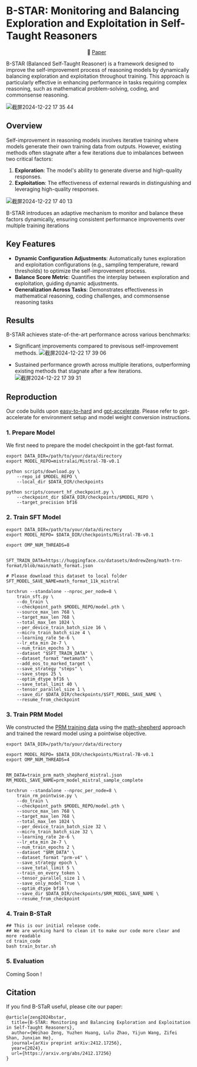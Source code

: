# B-STAR: Monitoring and Balancing Exploration and Exploitation in Self-Taught Reasoners

<p align="center">
  <!-- 🤗 <a href="https://huggingface.co/collections/hkust-nlp/deita-6569c198c174808d94cf5bd4">HF Repo</a>&nbsp;&nbsp;&nbsp; -->
  📄 <a href="https://arxiv.org/abs/2412.17256">Paper</a>&nbsp;&nbsp;&nbsp;
  <!-- 📚 <a href="https://huggingface.co/datasets/hkust-nlp/deita-6k-v0">6K Data</a>&nbsp;&nbsp;&nbsp;
  📚 <a href="https://huggingface.co/datasets/hkust-nlp/deita-10k-v0">10K Data</a> -->
</p>

B-STAR (Balanced Self-Taught Reasoner) is a framework designed to improve the self-improvement process of reasoning models by dynamically balancing exploration and exploitation throughout training. This approach is particularly effective in enhancing performance in tasks requiring complex reasoning, such as mathematical problem-solving, coding, and commonsense reasoning.


![截屏2024-12-22 17 35 44](https://github.com/user-attachments/assets/fb97aec4-dbfa-45f3-a64a-f3022aeff599)


## Overview

Self-improvement in reasoning models involves iterative training where models generate their own training data from outputs. However, existing methods often stagnate after a few iterations due to imbalances between two critical factors:

1. **Exploration**: The model's ability to generate diverse and high-quality responses.
2. **Exploitation**: The effectiveness of external rewards in distinguishing and leveraging high-quality responses.

![截屏2024-12-22 17 40 13](https://github.com/user-attachments/assets/3970c997-8a9c-4c40-9c7a-4884b4897076)

B-STAR introduces an adaptive mechanism to monitor and balance these factors dynamically, ensuring consistent performance improvements over multiple training iterations


## Key Features

- **Dynamic Configuration Adjustments**: Automatically tunes exploration and exploitation configurations (e.g., sampling temperature, reward thresholds) to optimize the self-improvement process.
- **Balance Score Metric**: Quantifies the interplay between exploration and exploitation, guiding dynamic adjustments.
- **Generalization Across Tasks**: Demonstrates effectiveness in mathematical reasoning, coding challenges, and commonsense reasoning tasks


## Results

B-STAR achieves state-of-the-art performance across various benchmarks:

- Significant improvements compared to previsous self-improvement methods.
![截屏2024-12-22 17 39 06](https://github.com/user-attachments/assets/6fe32096-6099-49df-8824-f912ee31f71d)


- Sustained performance growth across multiple iterations, outperforming existing methods that stagnate after a few iterations.
![截屏2024-12-22 17 39 31](https://github.com/user-attachments/assets/76f35782-6617-4d54-a6ea-f9a89fe0b2bb)

## Reproduction

Our code builds upon [easy-to-hard](https://github.com/Edward-Sun/easy-to-hard/tree/main) and [gpt-accelerate](https://github.com/Edward-Sun/gpt-accelera). Please refer to gpt-accelerate for environment setup and model weight conversion instructions.

### 1. Prepare Model

We first need to prepare the model checkpoint in the gpt-fast format.

```shell
export DATA_DIR=/path/to/your/data/directory
export MODEL_REPO=mistralai/Mistral-7B-v0.1

python scripts/download.py \
    --repo_id $MODEL_REPO \
    --local_dir $DATA_DIR/checkpoints

python scripts/convert_hf_checkpoint.py \
    --checkpoint_dir $DATA_DIR/checkpoints/$MODEL_REPO \
    --target_precision bf16
```

### 2. Train SFT Model

```shell
export DATA_DIR=/path/to/your/data/directory
export MODEL_REPO= $DATA_DIR/checkpoints/Mistral-7B-v0.1

export OMP_NUM_THREADS=8


SFT_TRAIN_DATA=https://huggingface.co/datasets/AndrewZeng/math-trn-format/blob/main/math_format.json

# Please download this dataset to local folder
SFT_MODEL_SAVE_NAME=math_format_11k_mistral

torchrun --standalone --nproc_per_node=8 \
    train_sft.py \
    --do_train \
    --checkpoint_path $MODEL_REPO/model.pth \
    --source_max_len 768 \
    --target_max_len 768 \
    --total_max_len 1024 \
    --per_device_train_batch_size 16 \
    --micro_train_batch_size 4 \
    --learning_rate 5e-6 \
    --lr_eta_min 2e-7 \
    --num_train_epochs 3 \
    --dataset "$SFT_TRAIN_DATA" \
    --dataset_format "metamath" \
    --add_eos_to_marked_target \
    --save_strategy "steps" \
    --save_steps 25 \
    --optim_dtype bf16 \
    --save_total_limit 40 \
    --tensor_parallel_size 1 \
    --save_dir $DATA_DIR/checkpoints/$SFT_MODEL_SAVE_NAME \
    --resume_from_checkpoint
```

### 3. Train PRM Model

We constructed the [PRM training data](https://huggingface.co/datasets/AndrewZeng/prm-reward-data) using the [math-shepherd](https://arxiv.org/abs/2312.08935) approach and trained the reward model using a pointwise objective.

```shell
export DATA_DIR=/path/to/your/data/directory

export MODEL_REPO= $DATA_DIR/checkpoints/Mistral-7B-v0.1
export OMP_NUM_THREADS=4


RM_DATA=train_prm_math_shepherd_mistral.json
RM_MODEL_SAVE_NAME=prm_model_mistral_sample_complete

torchrun --standalone --nproc_per_node=8 \
    train_rm_pointwise.py \
    --do_train \
    --checkpoint_path $MODEL_REPO/model.pth \
    --source_max_len 768 \
    --target_max_len 768 \
    --total_max_len 1024 \
    --per_device_train_batch_size 32 \
    --micro_train_batch_size 32 \
    --learning_rate 2e-6 \
    --lr_eta_min 2e-7 \
    --num_train_epochs 2 \
    --dataset "$RM_DATA" \
    --dataset_format "prm-v4" \
    --save_strategy epoch \
    --save_total_limit 5 \
    --train_on_every_token \
    --tensor_parallel_size 1 \
    --save_only_model True \
    --optim_dtype bf16 \
    --save_dir $DATA_DIR/checkpoints/$RM_MODEL_SAVE_NAME \
    --resume_from_checkpoint
```

### 4. Train B-STaR

```shell
## This is our initial release code. 
## We are working hard to clean it to make our code more clear and more readable
cd train_code
bash train_bstar.sh
```

### 5. Evaluation

Coming Soon !

## Citation

If you find B-STaR useful, please cite our paper:

```
@article{zeng2024bstar,
  title={B-STAR: Monitoring and Balancing Exploration and Exploitation in Self-Taught Reasoners},
  author={Weihao Zeng, Yuzhen Huang, Lulu Zhao, Yijun Wang, Zifei Shan, Junxian He},
  journal={arXiv preprint arXiv:2412.17256},
  year={2024},
  url={https://arxiv.org/abs/2412.17256}
}
```

  

